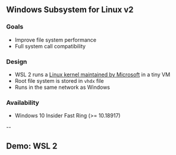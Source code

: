 ## Windows Subsystem for Linux v2

### Goals

- Improve file system performance
- Full system call compatibility

### Design

- WSL 2 runs a [Linux kernel maintained by Microsoft](https://github.com/microsoft/WSL2-Linux-Kernel) in a tiny VM
- Root file system is stored in `vhdx` file
- Runs in the same network as Windows

### Availability

- Windows 10 Insider Fast Ring (>= 10.18917)

--

## Demo: WSL 2

<!-- include: wsl2-0.command -->

<!-- include: wsl2-1.command -->

<!-- include: wsl2-2.command -->
